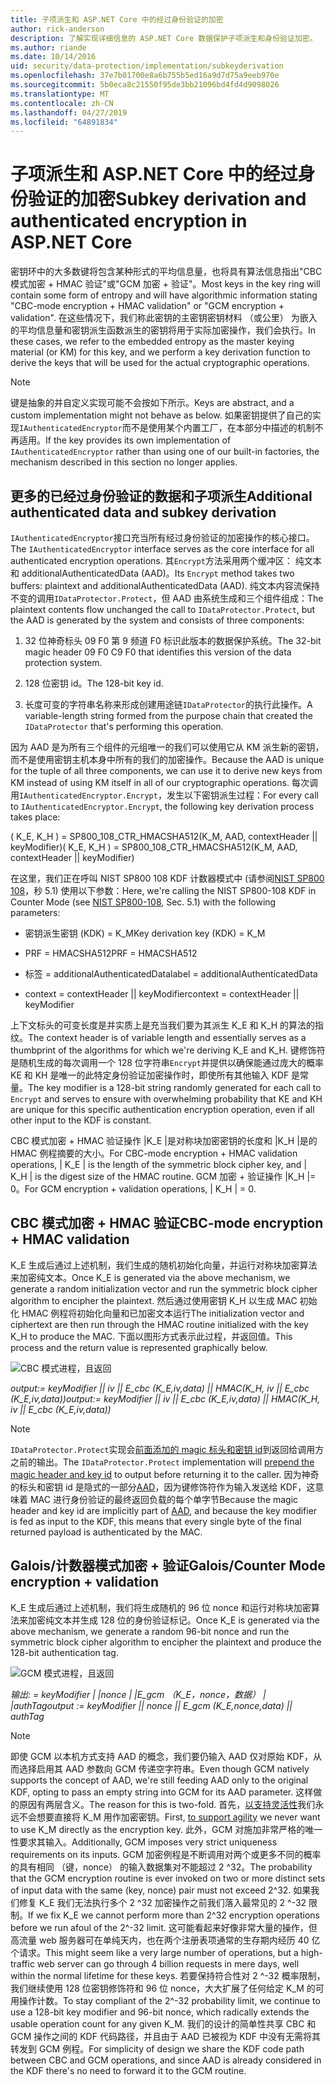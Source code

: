 ```yaml
---
title: 子项派生和 ASP.NET Core 中的经过身份验证的加密
author: rick-anderson
description: 了解实现详细信息的 ASP.NET Core 数据保护子项派生和身份验证加密。
ms.author: riande
ms.date: 10/14/2016
uid: security/data-protection/implementation/subkeyderivation
ms.openlocfilehash: 37e7b01700e8a6b755b5ed16a9d7d75a9eeb970e
ms.sourcegitcommit: 5b0eca8c21550f95de3bb21096bd4fd4d9098026
ms.translationtype: MT
ms.contentlocale: zh-CN
ms.lasthandoff: 04/27/2019
ms.locfileid: "64891834"
---
```

# <a name="subkey-derivation-and-authenticated-encryption-in-aspnet-core"></a><span data-ttu-id="0b304-103">子项派生和 ASP.NET Core 中的经过身份验证的加密</span><span class="sxs-lookup"><span data-stu-id="0b304-103">Subkey derivation and authenticated encryption in ASP.NET Core</span></span>

<a name="data-protection-implementation-subkey-derivation"></a>

<span data-ttu-id="0b304-104">密钥环中的大多数键将包含某种形式的平均信息量，也将具有算法信息指出"CBC 模式加密 + HMAC 验证"或"GCM 加密 + 验证"。</span><span class="sxs-lookup"><span data-stu-id="0b304-104">Most keys in the key ring will contain some form of entropy and will have algorithmic information stating "CBC-mode encryption + HMAC validation" or "GCM encryption + validation".</span></span> <span data-ttu-id="0b304-105">在这些情况下，我们称此密钥的主密钥密钥材料 （或公里） 为嵌入的平均信息量和密钥派生函数派生的密钥将用于实际加密操作，我们会执行。</span><span class="sxs-lookup"><span data-stu-id="0b304-105">In these cases, we refer to the embedded entropy as the master keying material (or KM) for this key, and we perform a key derivation function to derive the keys that will be used for the actual cryptographic operations.</span></span>

> [!NOTE]
> <span data-ttu-id="0b304-106">键是抽象的并自定义实现可能不会按如下所示。</span><span class="sxs-lookup"><span data-stu-id="0b304-106">Keys are abstract, and a custom implementation might not behave as below.</span></span> <span data-ttu-id="0b304-107">如果密钥提供了自己的实现`IAuthenticatedEncryptor`而不是使用某个内置工厂，在本部分中描述的机制不再适用。</span><span class="sxs-lookup"><span data-stu-id="0b304-107">If the key provides its own implementation of `IAuthenticatedEncryptor` rather than using one of our built-in factories, the mechanism described in this section no longer applies.</span></span>

<a name="data-protection-implementation-subkey-derivation-aad"></a>

## <a name="additional-authenticated-data-and-subkey-derivation"></a><span data-ttu-id="0b304-108">更多的已经过身份验证的数据和子项派生</span><span class="sxs-lookup"><span data-stu-id="0b304-108">Additional authenticated data and subkey derivation</span></span>

<span data-ttu-id="0b304-109">`IAuthenticatedEncryptor`接口充当所有经过身份验证的加密操作的核心接口。</span><span class="sxs-lookup"><span data-stu-id="0b304-109">The `IAuthenticatedEncryptor` interface serves as the core interface for all authenticated encryption operations.</span></span> <span data-ttu-id="0b304-110">其`Encrypt`方法采用两个缓冲区： 纯文本和 additionalAuthenticatedData (AAD)。</span><span class="sxs-lookup"><span data-stu-id="0b304-110">Its `Encrypt` method takes two buffers: plaintext and additionalAuthenticatedData (AAD).</span></span> <span data-ttu-id="0b304-111">纯文本内容流保持不变的调用`IDataProtector.Protect`，但 AAD 由系统生成和三个组件组成：</span><span class="sxs-lookup"><span data-stu-id="0b304-111">The plaintext contents flow unchanged the call to `IDataProtector.Protect`, but the AAD is generated by the system and consists of three components:</span></span>

1. <span data-ttu-id="0b304-112">32 位神奇标头 09 F0 第 9 频道 F0 标识此版本的数据保护系统。</span><span class="sxs-lookup"><span data-stu-id="0b304-112">The 32-bit magic header 09 F0 C9 F0 that identifies this version of the data protection system.</span></span>

2. <span data-ttu-id="0b304-113">128 位密钥 id。</span><span class="sxs-lookup"><span data-stu-id="0b304-113">The 128-bit key id.</span></span>

3. <span data-ttu-id="0b304-114">长度可变的字符串名称来形成创建用途链`IDataProtector`的执行此操作。</span><span class="sxs-lookup"><span data-stu-id="0b304-114">A variable-length string formed from the purpose chain that created the `IDataProtector` that's performing this operation.</span></span>

<span data-ttu-id="0b304-115">因为 AAD 是为所有三个组件的元组唯一的我们可以使用它从 KM 派生新的密钥，而不是使用密钥主机本身中所有的我们的加密操作。</span><span class="sxs-lookup"><span data-stu-id="0b304-115">Because the AAD is unique for the tuple of all three components, we can use it to derive new keys from KM instead of using KM itself in all of our cryptographic operations.</span></span> <span data-ttu-id="0b304-116">每次调用`IAuthenticatedEncryptor.Encrypt`，发生以下密钥派生过程：</span><span class="sxs-lookup"><span data-stu-id="0b304-116">For every call to `IAuthenticatedEncryptor.Encrypt`, the following key derivation process takes place:</span></span>

<span data-ttu-id="0b304-117">( K_E, K_H ) = SP800_108_CTR_HMACSHA512(K_M, AAD, contextHeader || keyModifier)</span><span class="sxs-lookup"><span data-stu-id="0b304-117">( K_E, K_H ) = SP800_108_CTR_HMACSHA512(K_M, AAD, contextHeader || keyModifier)</span></span>

<span data-ttu-id="0b304-118">在这里，我们正在呼叫 NIST SP800 108 KDF 计数器模式中 (请参阅[NIST SP800 108](http://nvlpubs.nist.gov/nistpubs/Legacy/SP/nistspecialpublication800-108.pdf)，秒 5.1) 使用以下参数：</span><span class="sxs-lookup"><span data-stu-id="0b304-118">Here, we're calling the NIST SP800-108 KDF in Counter Mode (see [NIST SP800-108](http://nvlpubs.nist.gov/nistpubs/Legacy/SP/nistspecialpublication800-108.pdf), Sec. 5.1) with the following parameters:</span></span>

* <span data-ttu-id="0b304-119">密钥派生密钥 (KDK) = K_M</span><span class="sxs-lookup"><span data-stu-id="0b304-119">Key derivation key (KDK) = K_M</span></span>

* <span data-ttu-id="0b304-120">PRF = HMACSHA512</span><span class="sxs-lookup"><span data-stu-id="0b304-120">PRF = HMACSHA512</span></span>

* <span data-ttu-id="0b304-121">标签 = additionalAuthenticatedData</span><span class="sxs-lookup"><span data-stu-id="0b304-121">label = additionalAuthenticatedData</span></span>

* <span data-ttu-id="0b304-122">context = contextHeader || keyModifier</span><span class="sxs-lookup"><span data-stu-id="0b304-122">context = contextHeader || keyModifier</span></span>

<span data-ttu-id="0b304-123">上下文标头的可变长度是并实质上是充当我们要为其派生 K_E 和 K_H 的算法的指纹。</span><span class="sxs-lookup"><span data-stu-id="0b304-123">The context header is of variable length and essentially serves as a thumbprint of the algorithms for which we're deriving K_E and K_H.</span></span> <span data-ttu-id="0b304-124">键修饰符是随机生成的每次调用一个 128 位字符串`Encrypt`并提供以确保能通过庞大的概率 KE 和 KH 是唯一的此特定身份验证加密操作时，即使所有其他输入 KDF 是常量。</span><span class="sxs-lookup"><span data-stu-id="0b304-124">The key modifier is a 128-bit string randomly generated for each call to `Encrypt` and serves to ensure with overwhelming probability that KE and KH are unique for this specific authentication encryption operation, even if all other input to the KDF is constant.</span></span>

<span data-ttu-id="0b304-125">CBC 模式加密 + HMAC 验证操作 |K_E |是对称块加密密钥的长度和 |K_H |是的 HMAC 例程摘要的大小。</span><span class="sxs-lookup"><span data-stu-id="0b304-125">For CBC-mode encryption + HMAC validation operations, | K_E | is the length of the symmetric block cipher key, and | K_H | is the digest size of the HMAC routine.</span></span> <span data-ttu-id="0b304-126">GCM 加密 + 验证操作 |K_H |= 0。</span><span class="sxs-lookup"><span data-stu-id="0b304-126">For GCM encryption + validation operations, | K_H | = 0.</span></span>

## <a name="cbc-mode-encryption--hmac-validation"></a><span data-ttu-id="0b304-127">CBC 模式加密 + HMAC 验证</span><span class="sxs-lookup"><span data-stu-id="0b304-127">CBC-mode encryption + HMAC validation</span></span>

<span data-ttu-id="0b304-128">K_E 生成后通过上述机制，我们生成的随机初始化向量，并运行对称块加密算法来加密纯文本。</span><span class="sxs-lookup"><span data-stu-id="0b304-128">Once K_E is generated via the above mechanism, we generate a random initialization vector and run the symmetric block cipher algorithm to encipher the plaintext.</span></span> <span data-ttu-id="0b304-129">然后通过使用密钥 K_H 以生成 MAC 初始化 HMAC 例程将初始化向量和已加密文本运行</span><span class="sxs-lookup"><span data-stu-id="0b304-129">The initialization vector and ciphertext are then run through the HMAC routine initialized with the key K_H to produce the MAC.</span></span> <span data-ttu-id="0b304-130">下面以图形方式表示此过程，并返回值。</span><span class="sxs-lookup"><span data-stu-id="0b304-130">This process and the return value is represented graphically below.</span></span>

![CBC 模式进程，且返回](subkeyderivation/_static/cbcprocess.png)

<span data-ttu-id="0b304-132">*output:= keyModifier || iv || E_cbc (K_E,iv,data) || HMAC(K_H, iv || E_cbc (K_E,iv,data))*</span><span class="sxs-lookup"><span data-stu-id="0b304-132">*output:= keyModifier || iv || E_cbc (K_E,iv,data) || HMAC(K_H, iv || E_cbc (K_E,iv,data))*</span></span>

> [!NOTE]
> <span data-ttu-id="0b304-133">`IDataProtector.Protect`实现会[前面添加的 magic 标头和密钥 id](xref:security/data-protection/implementation/authenticated-encryption-details)到返回给调用方之前的输出。</span><span class="sxs-lookup"><span data-stu-id="0b304-133">The `IDataProtector.Protect` implementation will [prepend the magic header and key id](xref:security/data-protection/implementation/authenticated-encryption-details) to output before returning it to the caller.</span></span> <span data-ttu-id="0b304-134">因为神奇的标头和密钥 id 是隐式的一部分[AAD](xref:security/data-protection/implementation/subkeyderivation#data-protection-implementation-subkey-derivation-aad)，因为键修饰符作为输入发送给 KDF，这意味着 MAC 进行身份验证的最终返回负载的每个单字节</span><span class="sxs-lookup"><span data-stu-id="0b304-134">Because the magic header and key id are implicitly part of [AAD](xref:security/data-protection/implementation/subkeyderivation#data-protection-implementation-subkey-derivation-aad), and because the key modifier is fed as input to the KDF, this means that every single byte of the final returned payload is authenticated by the MAC.</span></span>

## <a name="galoiscounter-mode-encryption--validation"></a><span data-ttu-id="0b304-135">Galois/计数器模式加密 + 验证</span><span class="sxs-lookup"><span data-stu-id="0b304-135">Galois/Counter Mode encryption + validation</span></span>

<span data-ttu-id="0b304-136">K_E 生成后通过上述机制，我们将生成随机的 96 位 nonce 和运行对称块加密算法来加密纯文本并生成 128 位的身份验证标记。</span><span class="sxs-lookup"><span data-stu-id="0b304-136">Once K_E is generated via the above mechanism, we generate a random 96-bit nonce and run the symmetric block cipher algorithm to encipher the plaintext and produce the 128-bit authentication tag.</span></span>

![GCM 模式进程，且返回](subkeyderivation/_static/galoisprocess.png)

<span data-ttu-id="0b304-138">*输出: = keyModifier | |nonce | |E_gcm （K_E，nonce，数据） | |authTag*</span><span class="sxs-lookup"><span data-stu-id="0b304-138">*output := keyModifier || nonce || E_gcm (K_E,nonce,data) || authTag*</span></span>

> [!NOTE]
> <span data-ttu-id="0b304-139">即使 GCM 以本机方式支持 AAD 的概念，我们要仍输入 AAD 仅对原始 KDF，从而选择启用其 AAD 参数向 GCM 传递空字符串。</span><span class="sxs-lookup"><span data-stu-id="0b304-139">Even though GCM natively supports the concept of AAD, we're still feeding AAD only to the original KDF, opting to pass an empty string into GCM for its AAD parameter.</span></span> <span data-ttu-id="0b304-140">这样做的原因有两层含义。</span><span class="sxs-lookup"><span data-stu-id="0b304-140">The reason for this is two-fold.</span></span> <span data-ttu-id="0b304-141">首先，[以支持灵活性](xref:security/data-protection/implementation/context-headers#data-protection-implementation-context-headers)我们永远不会想要直接将 K_M 用作加密密钥。</span><span class="sxs-lookup"><span data-stu-id="0b304-141">First, [to support agility](xref:security/data-protection/implementation/context-headers#data-protection-implementation-context-headers) we never want to use K_M directly as the encryption key.</span></span> <span data-ttu-id="0b304-142">此外，GCM 对施加非常严格的唯一性要求其输入。</span><span class="sxs-lookup"><span data-stu-id="0b304-142">Additionally, GCM imposes very strict uniqueness requirements on its inputs.</span></span> <span data-ttu-id="0b304-143">GCM 加密例程是不断调用对两个或更多不同的概率的具有相同 （键，nonce） 的输入数据集对不能超过 2 ^32。</span><span class="sxs-lookup"><span data-stu-id="0b304-143">The probability that the GCM encryption routine is ever invoked on two or more distinct sets of input data with the same (key, nonce) pair must not exceed 2^32.</span></span> <span data-ttu-id="0b304-144">如果我们修复 K_E 我们无法执行多个 2 ^32 加密操作之前我们落入最常见的 2 ^-32 限制。</span><span class="sxs-lookup"><span data-stu-id="0b304-144">If we fix K_E we cannot perform more than 2^32 encryption operations before we run afoul of the 2^-32 limit.</span></span> <span data-ttu-id="0b304-145">这可能看起来好像非常大量的操作，但高流量 web 服务器可在单纯天内，也在两个注册表项通常的生存期内经历 40 亿个请求。</span><span class="sxs-lookup"><span data-stu-id="0b304-145">This might seem like a very large number of operations, but a high-traffic web server can go through 4 billion requests in mere days, well within the normal lifetime for these keys.</span></span> <span data-ttu-id="0b304-146">若要保持符合性对 2 ^-32 概率限制，我们继续使用 128 位密钥修饰符和 96 位 nonce，大大扩展了任何给定 K_M 的可用操作计数。</span><span class="sxs-lookup"><span data-stu-id="0b304-146">To stay compliant of the 2^-32 probability limit, we continue to use a 128-bit key modifier and 96-bit nonce, which radically extends the usable operation count for any given K_M.</span></span> <span data-ttu-id="0b304-147">我们的设计的简单性共享 CBC 和 GCM 操作之间的 KDF 代码路径，并且由于 AAD 已被视为 KDF 中没有无需将其转发到 GCM 例程。</span><span class="sxs-lookup"><span data-stu-id="0b304-147">For simplicity of design we share the KDF code path between CBC and GCM operations, and since AAD is already considered in the KDF there's no need to forward it to the GCM routine.</span></span>

